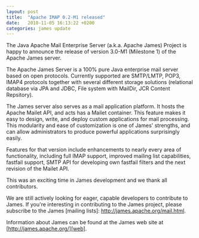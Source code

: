 ```yaml
---
layout: post
title:  "Apache IMAP 0.2-M1 released"
date:   2010-11-05 16:13:22 +0200
categories: james update
---
```


The Java Apache Mail Enterprise Server (a.k.a. Apache James) Project is happy to announce
the release of version 3.0-M1 (Milestone 1) of the Apache James server.

The Apache James Server is a 100% pure Java enterprise mail server based on open protocols.
Currently supported are SMTP/LMTP, POP3, IMAP4 protocols together with several different
storage solutions (relational database via JPA and JDBC, File system with MailDir, JCR Content Repsitory).

The James server also serves as a mail application platform. It hosts the Apache Mailet API,
and acts has a Mailet container. This feature makes it easy to design, write, and deploy custom applications for
mail processing. This modularity and ease of customization is one of James' strengths, and can allow administrators to
produce powerful applications surprisingly easily.

Features for that version include enhancements to nearly every area of functionality,
including full IMAP support, improved mailing list capabilities, fastfail support, SMTP API
for developing own fastfail filters and the next revision of the Mailet API.

This was an exciting time in James development and we thank all contributors.

We are still actively looking for eager, capable developers to contribute to James.
If you're interesting in contributing to the James project, please subscribe to the James
[mailing lists]: http://james.apache.org/mail.html.

Information about James can be found at the James web site
at [http://james.apache.org/][web].

[web]: http://james.apache.org/

